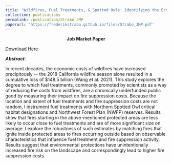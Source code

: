 ```yaml
---
title: "Wildfires, Fuel Treatments, & Spotted Owls: Identifying the Economic Benefits of Fuel Treatments Through the Northwest Forest Plan"
collection: publications
permalink: /publication/Strabo_JMP
paperurl: 'https://frederikstrabo.github.io/files/Strabo_JMP.pdf'
---
```


<center><b>Job Market Paper</b></center>

[Download Here](https://frederikstrabo.github.io/files/Strabo_JMP.pdf)


***Abstract***:

In recent decades, the economic costs of wildfires have increased precipitously -- the 2018 California wildfire season alone resulted in a cumulative loss of $148.5 billion (Wang et al. 2021). This study explores the degree to which fuel treatments, commonly promoted by scientists as a way of reducing the costs from wildfires, are a chronically underfunded public good by measuring their impact on fire suppression costs. Because the location and extent of fuel treatments and fire suppression costs are not random, I instrument fuel treatments with Northern Spotted Owl critical habitat designations and Northwest Forest Plan (NWFP) reserves. Results show that fires starting in the above-mentioned protected areas are less likely to occur close to fuel treatments and are of more significant size on average. I explore the robustness of such estimates by matching fires that ignite inside protected areas to fires occurring outside based on observable characteristics that influence fuel treatment and fire suppression activity. Results suggest that environmental protections have unintentionally increased fire risk on the landscape and correspondingly lead to higher fire suppression costs.
